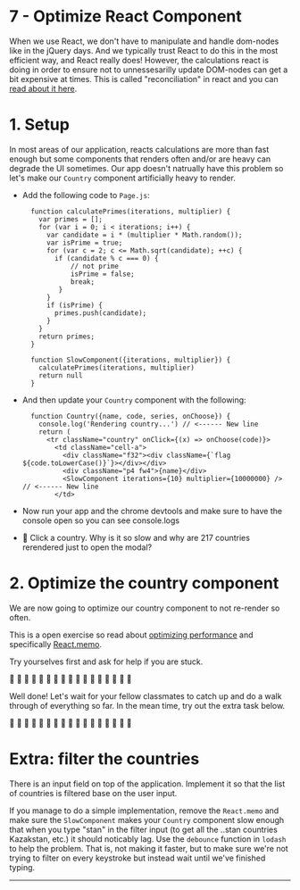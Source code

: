 # 7 - Optimize React Component
When we use React, we don't have to manipulate and handle dom-nodes like in the jQuery days. And we typically trust React to do this in the most efficient way, and React really does! However, the calculations react is doing in order to ensure not to unnessesarilly update DOM-nodes can get a bit expensive at times. This is called "reconciliation" in react and you can [read about it here](https://reactjs.org/docs/optimizing-performance.html).

# 1. Setup
In most areas of our application, reacts calculations are more than fast enough but some components that renders often and/or are heavy can degrade the UI sometimes. Our app doesn't natrually have this problem so let's make our `Country` component artificially heavy to render.

- Add the following code to `Page.js`:

		function calculatePrimes(iterations, multiplier) {
		  var primes = [];
		  for (var i = 0; i < iterations; i++) {
		    var candidate = i * (multiplier * Math.random());
		    var isPrime = true;
		    for (var c = 2; c <= Math.sqrt(candidate); ++c) {
		      if (candidate % c === 0) {
		          // not prime
		          isPrime = false;
		          break;
		       }
		    }
		    if (isPrime) {
		      primes.push(candidate);
		    }
		  }
		  return primes;
		}

		function SlowComponent({iterations, multiplier}) {
		  calculatePrimes(iterations, multiplier)
		  return null
		}

- And then update your `Country` component with the following:


		function Country({name, code, series, onChoose}) {
		  console.log('Rendering country...') // <------ New line
		  return (
		    <tr className="country" onClick={(x) => onChoose(code)}>
		      <td className="cell-a">
		        <div className="f32"><div className={`flag ${code.toLowerCase()}`}></div></div>
		        <div className="p4 fw4">{name}</div>
		        <SlowComponent iterations={10} multiplier={10000000} />   // <------ New line
		      </td>


- Now run your app and the chrome devtools and make sure to have the console open so you can see console.logs
- :camel: Click a country. Why is it so slow and why are 217 countries rerendered just to open the modal?


# 2. Optimize the country component
We are now going to optimize our country component to not re-render so often.

This is a open exercise so read about [optimizing performance](https://reactjs.org/docs/optimizing-performance.html) and specifically [React.memo](https://reactjs.org/docs/react-api.html#reactmemo).

Try yourselves first and ask for help if you are stuck.


:metal: :metal: :metal: :metal: :metal: :metal: :metal: :metal: :metal: :metal: :metal: :metal: :metal: :metal: :metal: :metal: :metal:

Well done! Let's wait for your fellow classmates to catch up and do a walk through of everything so far. In the mean time, try out the extra task below.

:metal: :metal: :metal: :metal: :metal: :metal: :metal: :metal: :metal: :metal: :metal: :metal: :metal: :metal: :metal: :metal: :metal: 


# Extra: filter the countries
There is an input field on top of the application. Implement it so that the list of countries is filtered base on the user input.

If you manage to do a simple implementation, remove the `React.memo` and make sure the `SlowComponent` makes your `Country` component slow enough that when you type "stan" in the filter input (to get all the ..stan countries Kazakstan, etc.) it should noticably lag. Use the `debounce` function in `lodash` to help the problem. That is, not making it faster, but to make sure we're not trying to filter on every keystroke but instead wait until we've finished typing.


---
